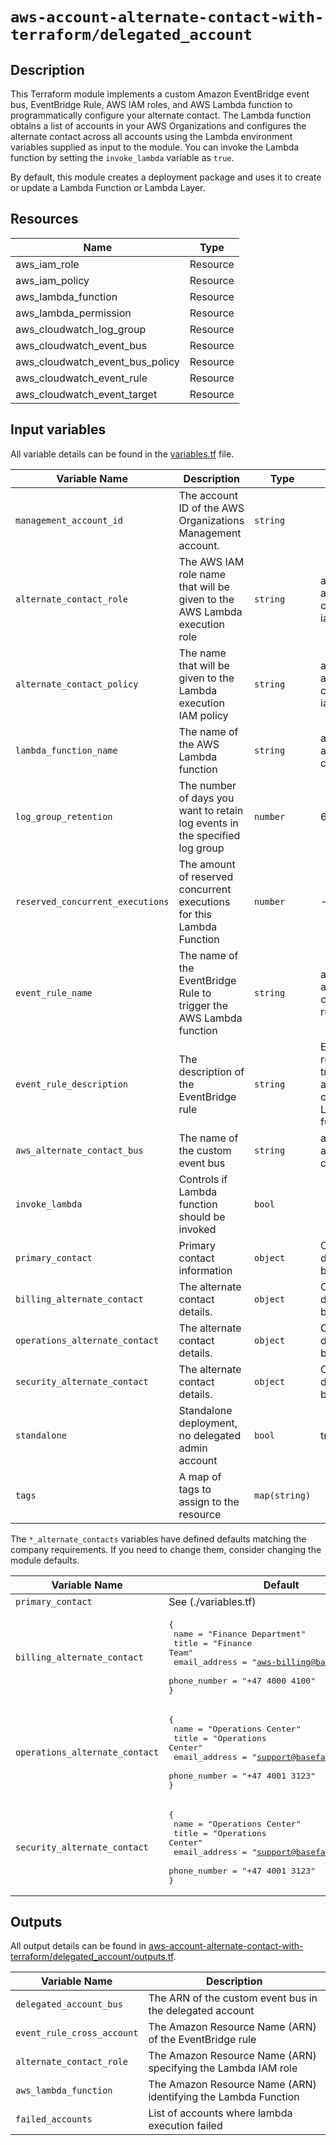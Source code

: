 # `aws-account-alternate-contact-with-terraform/delegated_account`


## Description

This Terraform module implements a custom Amazon EventBridge event bus, EventBridge Rule, AWS IAM roles, and AWS Lambda function to programmatically configure your alternate contact. The Lambda function obtains a list of accounts in your AWS Organizations and configures the alternate contact across all accounts using the Lambda environment variables supplied as input to the module. You can invoke the Lambda function by setting the `invoke_lambda` variable as `true`.

By default, this module creates a deployment package and uses it to create or update a Lambda Function or Lambda Layer.


## Resources

| Name                            | Type         |
| ---------                       |----          |
| aws_iam_role                    | Resource     |
| aws_iam_policy                  | Resource     |
| aws_lambda_function             | Resource     |
| aws_lambda_permission           | Resource     |
| aws_cloudwatch_log_group        | Resource     |
| aws_cloudwatch_event_bus        | Resource     |
| aws_cloudwatch_event_bus_policy | Resource     |
| aws_cloudwatch_event_rule       | Resource     |
| aws_cloudwatch_event_target     | Resource     |


## Input variables

All variable details can be found in the [variables.tf](./variables.tf) file.

| Variable Name               | Description                                                                      | Type         |  Default                      | Required |
| -------------               | -----------                                                                      | --------     | -----                         |--------  |
| `management_account_id`     | The account ID of the AWS Organizations Management account.                      | `string`     |                               | Not if standalone      |
| `alternate_contact_role`    | The AWS IAM role name that will be given to the AWS Lambda execution role        | `string`     | aws-alternate-contact-iam-role   | No   |
| `alternate_contact_policy`  | The name that will be given to the Lambda execution IAM policy                   | `string`     | aws-alternate-contact-iam-policy | No   |
| `lambda_function_name`      | The name of the AWS Lambda function                                              | `string`     | aws-alternate-contact         | No       |
| `log_group_retention`       | The number of days you want to retain log events in the specified log group      | `number`     | 60                            | No       |
| `reserved_concurrent_executions` | The amount of reserved concurrent executions for this Lambda Function       | `number`     | -1                            | No       |
| `event_rule_name`           | The name of the EventBridge Rule to trigger the AWS Lambda function              | `string`     | aws-alternate-contact-rule    | No       |
| `event_rule_description`    | The description of the EventBridge rule     | `string`     | EventBridge rule to trigger the alternate contact Lambda function  | No       |
| `aws_alternate_contact_bus` | The name of the custom event bus                                                 | `string`     | aws-alternate-contact         | No       |
| `invoke_lambda`             | Controls if Lambda function should be invoked                                    | `bool`       |                               | No       |
| `primary_contact`           | Primary contact information                                                      | `object`     | Company default (see below)   | No       |
| `billing_alternate_contact` | The alternate contact details.                                                   | `object`     | Company default (see below)   | No       |
| `operations_alternate_contact`| The alternate contact details.                                                 | `object`     | Company default (see below)   | No       |
| `security_alternate_contact`| The alternate contact details.                                                   | `object`     | Company default (see below)   | No       |
| `standalone`                | Standalone deployment, no delegated admin account                                | `bool`       | true                          | No       |
| `tags`                      | A map of tags to assign to the resource                                          | `map(string)`|                               | No       |

The `*_alternate_contacts` variables have defined defaults matching the company requirements. If you need to change them, consider changing the module defaults.

| Variable Name                  | Default |
| -------------                  | --------|
| `primary_contact`              | See (./variables.tf) |
| `billing_alternate_contact`    |<pre>{<br>  name          = "Finance Department"<br>  title         = "Finance Team"<br>  email_address = "aws-billing@basefarm.com"<br>  phone_number  = "+47 4000 4100"<br>}</pre>|
| `operations_alternate_contact` |<pre>{<br>  name          = "Operations Center"<br>  title         = "Operations Center"<br>  email_address = "support@basefarm-orange.com"<br>  phone_number  = "+47 4001 3123"<br>}</pre>|
| `security_alternate_contact`   |<pre>{<br>  name          = "Operations Center"<br>  title         = "Operations Center"<br>  email_address = "support@basefarm-orange.com"<br>  phone_number  = "+47 4001 3123"<br>}</pre>|




## Outputs

All output details can be found in [aws-account-alternate-contact-with-terraform/delegated_account/outputs.tf](outputs.tf).

| Variable Name             | Description                                                             |
| -------------             | -----------                                                             |
| `delegated_account_bus`   | The ARN of the custom event bus in the delegated account                |
| `event_rule_cross_account`| The Amazon Resource Name (ARN) of the EventBridge rule                  |
| `alternate_contact_role`  | The Amazon Resource Name (ARN) specifying the Lambda IAM role           |
| `aws_lambda_function`     | The Amazon Resource Name (ARN) identifying the Lambda Function          |
| `failed_accounts`         | List of accounts where lambda execution failed                          |

